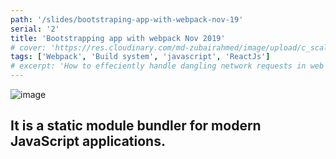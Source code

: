 ```yaml
---
path: '/slides/bootstraping-app-with-webpack-nov-19'
serial: '2'
title: 'Bootstrapping app with webpack Nov 2019'
# cover: 'https://res.cloudinary.com/md-zubairahmed/image/upload/c_scale,w_400/v1562127661/marius-serban-Bsway5_hstw-unsplash_mas3hc.jpg'
tags: ['Webpack', 'Build system', 'javascript', 'ReactJs']
# excerpt: 'How to effeciently handle dangling network requests in web app.'
---
```


![image](https://s3.amazonaws.com/media-p.slid.es/uploads/1204555/images/6837159/pasted-from-clipboard.png)

## It is a static module bundler for modern JavaScript applications.
